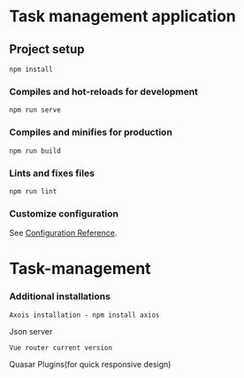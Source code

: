 # Task management application

## Project setup
```
npm install
```

### Compiles and hot-reloads for development
```
npm run serve
```

### Compiles and minifies for production
```
npm run build
```

### Lints and fixes files
```
npm run lint
```

### Customize configuration
See [Configuration Reference](https://cli.vuejs.org/config/).
# Task-management


### Additional installations
```
Axois installation - npm install axios
```
Json server
```
Vue router current version
```
Quasar Plugins(for quick responsive design)
```
